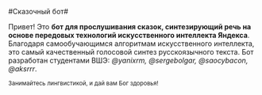 #Сказочный бот#

Привет! Это **бот для прослушивания сказок, синтезирующий речь на основе передовых технологий искусственного интеллекта Яндекса**. Благодаря самообучающимся алгоритмам искусственного интеллекта, это самый качественный голосовой синтез русскоязычного текста. Бот разработан студентами ВШЭ: *@yanixrm, @sergebolgar, @saocybacon, @aksrrr*. 


<sup>Занимайтесь лингвистикой, и дай вам Бог здоровья!</sup>
